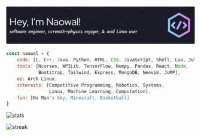 <!-- ### Hi there, I'm Naowal! <img src="https://user-images.githubusercontent.com/42378118/110234147-e3259600-7f4e-11eb-95be-0c4047144dea.gif" width="25"> -->
![header](github-header-image2.png)

```javascript
const naowal = {
    code: [C, C++, Java, Python, HTML, CSS, JavaScript, Shell, Lua, Julia],
    tools: [Ncurses, WPILib, TensorFlow, Numpy, Pandas, React, Node,
            Bootstrap, Tailwind, Express, MongoDB, Neovim, JuMP],
    os: Arch Linux,
    interests: [Competitive Programming, Robotics, Systems,
                Linux, Machine Learning, Computation],
    fun: [No Man's Sky, Minecraft, Basketball]
}
```

![stats](https://github-readme-stats.vercel.app/api?username=naowalrahman&show_icons=true&theme=tokyonight&rank_icon=github)

![streak](https://github-readme-streak-stats-eight.vercel.app/?user=naowalrahman&theme=tokyonight)
